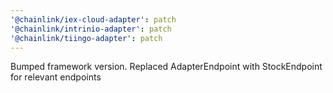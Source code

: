 ```yaml
---
'@chainlink/iex-cloud-adapter': patch
'@chainlink/intrinio-adapter': patch
'@chainlink/tiingo-adapter': patch
---
```


Bumped framework version. Replaced AdapterEndpoint with StockEndpoint for relevant endpoints
